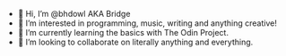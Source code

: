 - 👋 Hi, I’m @bhdowl AKA Bridge
- 👀 I’m interested in programming, music, writing and anything creative! 
- 🌱 I’m currently learning the basics with The Odin Project.
- 💞️ I’m looking to collaborate on literally anything and everything.



